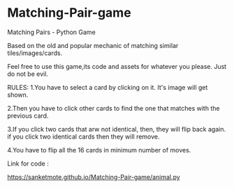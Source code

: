 # Matching-Pair-game

Matching Pairs - Python Game

Based on the old and popular mechanic of matching similar tiles/images/cards.

Feel free to use this game,its code and assets for whatever you please. Just do not be evil.

RULES: 
1.You have to select a card by clicking on it. It's image will get shown. 

2.Then you have to click other cards to find the one that matches with the previous card. 

3.If you click two cards that arw not identical, then, they will flip back again. if you click two identical cards then they will remove. 

4.You have to flip all the 16 cards in minimum number of moves.

Link for code :

https://sanketmote.github.io/Matching-Pair-game/animal.py
